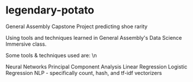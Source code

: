 # legendary-potato
General Assembly Capstone Project predicting shoe rarity

Using tools and techniques learned in General Assembly's Data Science Immersive class.

Some tools & techniques used are: \n

Neural Networks
Principal Component Analysis
Linear Regression
Logistic Regression
NLP - specifically count, hash, and tf-idf vectorizers

